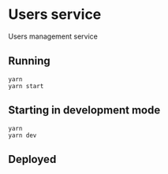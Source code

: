 # Users service

Users management service

## Running

```
yarn
yarn start
```

## Starting in development mode

```
yarn
yarn dev
```

## Deployed
